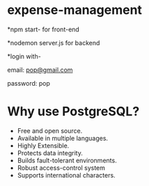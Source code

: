 # expense-management

*npm start- for front-end

*nodemon server.js for backend

*login with- 

email: pop@gmail.com

password: pop

# Why use PostgreSQL?

- Free and open source.
- Available in multiple languages.
- Highly Extensible.
- Protects data integrity.
- Builds fault-tolerant environments.
- Robust access-control system
- Supports international characters.
